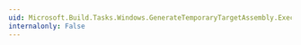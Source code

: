 ```yaml
---
uid: Microsoft.Build.Tasks.Windows.GenerateTemporaryTargetAssembly.Execute
internalonly: False
---
```

